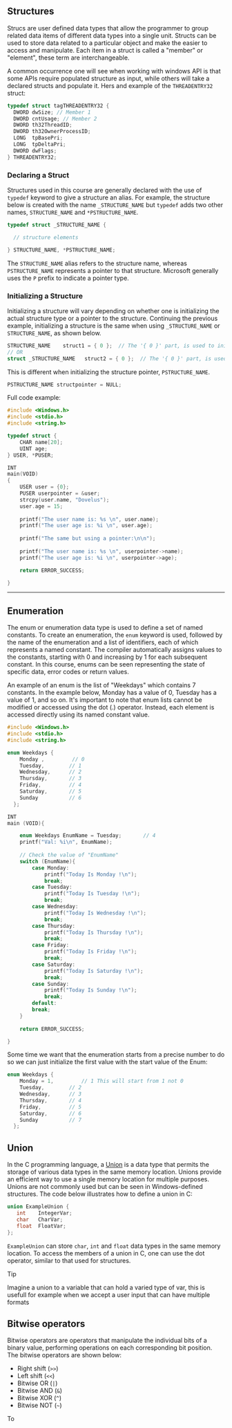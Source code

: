 ## Structures
Strucs are user defined data types that allow the programmer to group related data items of different data types into a single unit. Structs can be used to store data related to a particular object and make the easier to access and manipulate. Each item in a struct is called a "member" or "element", these term are interchangeable.

A common occurrence one will see when working with windows API is that some APIs require populated structure as input, while others will take a declared structs and populate it. Hers and example of the `THREADENTRY32` struct:

```c
typedef struct tagTHREADENTRY32 {
  DWORD dwSize; // Member 1
  DWORD cntUsage; // Member 2
  DWORD th32ThreadID;
  DWORD th32OwnerProcessID;
  LONG  tpBasePri;
  LONG  tpDeltaPri;
  DWORD dwFlags;
} THREADENTRY32; 
```

### Declaring a Struct
Structures used in this course are generally declared with the use of `typedef` keyword to give a structure an alias. For example, the structure below is created with the name `_STRUCTURE_NAME` but `typedef` adds two other names, `STRUCTURE_NAME` and `*PSTRUCTURE_NAME`.

```c
typedef struct _STRUCTURE_NAME {

  // structure elements

} STRUCTURE_NAME, *PSTRUCTURE_NAME;
```

The `STRUCTURE_NAME` alias refers to the structure name, whereas `PSTRUCTURE_NAME` represents a pointer to that structure. Microsoft generally uses the `P` prefix to indicate a pointer type.

### Initializing a Structure
Initializing a structure will vary depending on whether one is initializing the actual structure type or a pointer to the structure. Continuing the previous example, initializing a structure is the same when using `_STRUCTURE_NAME` or `STRUCTURE_NAME`, as shown below.

```c
STRUCTURE_NAME    struct1 = { 0 };  // The '{ 0 }' part, is used to initialize all the elements of struct1 to zero
// OR
struct _STRUCTURE_NAME   struct2 = { 0 };  // The '{ 0 }' part, is used to initialize all the elements of struct2 to zero
```

This is different when initializing the structure pointer, `PSTRUCTURE_NAME`.

```c
PSTRUCTURE_NAME structpointer = NULL;
```

Full code example:

```c
#include <Windows.h>
#include <stdio.h>
#include <string.h>

typedef struct {
    CHAR name[20];
    UINT age;
} USER, *PUSER;

INT 
main(VOID)
{  
    USER user = {0};
    PUSER userpointer = &user;
    strcpy(user.name, "Dovelus");
    user.age = 15;
    
    printf("The user name is: %s \n", user.name);
    printf("The user age is: %i \n", user.age);
    
    printf("The same but using a pointer:\n\n");
    
    printf("The user name is: %s \n", userpointer->name);
    printf("The user age is: %i \n", userpointer->age);

    return ERROR_SUCCESS;

}
```

---

## Enumeration
The enum or enumeration data type is used to define a set of named constants. To create an enumeration, the `enum` keyword is used, followed by the name of the enumeration and a list of identifiers, each of which represents a named constant. The compiler automatically assigns values to the constants, starting with 0 and increasing by 1 for each subsequent constant. In this course, enums can be seen representing the state of specific data, error codes or return values.

An example of an enum is the list of "Weekdays" which contains 7 constants. In the example below, Monday has a value of 0, Tuesday has a value of 1, and so on. It's important to note that enum lists cannot be modified or accessed using the dot (.) operator. Instead, each element is accessed directly using its named constant value.

```c
#include <Windows.h>
#include <stdio.h>
#include <string.h>

enum Weekdays {
    Monday ,         // 0
    Tuesday,        // 1
    Wednesday,      // 2
    Thursday,       // 3
    Friday,         // 4
    Saturday,       // 5
    Sunday          // 6
  };

INT 
main (VOID){

    enum Weekdays EnumName = Tuesday;       // 4
    printf("Val: %i\n", EnumName);
    
    // Check the value of "EnumName"
    switch (EnumName){
        case Monday:
            printf("Today Is Monday !\n");
            break;
        case Tuesday:
            printf("Today Is Tuesday !\n");
            break;
        case Wednesday:
            printf("Today Is Wednesday !\n");
            break;
        case Thursday:
            printf("Today Is Thursday !\n");
            break;
        case Friday:
            printf("Today Is Friday !\n");
            break;
        case Saturday:
            printf("Today Is Saturday !\n");
            break;
        case Sunday:
            printf("Today Is Sunday !\n");
            break;
        default:
        break;
    }
    
    return ERROR_SUCCESS;

}
```

Some time we want that the enumeration starts from a precise  number to do so we can just initialize the first value with the start value of the Enum:

```c
enum Weekdays {
    Monday = 1,         // 1 This will start from 1 not 0
    Tuesday,        // 2
    Wednesday,      // 3
    Thursday,       // 4
    Friday,         // 5
    Saturday,       // 6
    Sunday          // 7
  };
```

## Union

In the C programming language, a [Union](https://learn.microsoft.com/en-us/cpp/cpp/unions?view=msvc-170) is a data type that permits the storage of various data types in the same memory location. Unions provide an efficient way to use a single memory location for multiple purposes. Unions are not commonly used but can be seen in Windows-defined structures. The code below illustrates how to define a union in C:

```c
union ExampleUnion {
   int    IntegerVar;
   char   CharVar;
   float  FloatVar;
};
```

`ExampleUnion` can store `char`, `int` and `float` data types in the same memory location. To access the members of a union in C, one can use the dot operator, similar to that used for structures.

> [!tip]
> Imagine a union to a variable that can hold a varied type of var, this is usefull for example when we accept a user input that can have multiple formats 


## Bitwise operators
Bitwise operators are operators that manipulate the individual bits of a binary value, performing operations on each corresponding bit position. The bitwise operators are shown below:
- Right shift (`>>`)
- Left shift (`<<`)
- Bitwise OR (`|`)
- Bitwise AND (`&`)
- Bitwise XOR (`^`)
- Bitwise NOT (`~`)

To